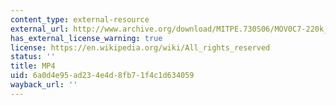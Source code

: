 ```yaml
---
content_type: external-resource
external_url: http://www.archive.org/download/MITPE.730S06/MOV0C7-220k_512kb.mp4
has_external_license_warning: true
license: https://en.wikipedia.org/wiki/All_rights_reserved
status: ''
title: MP4
uid: 6a0d4e95-ad23-4e4d-8fb7-1f4c1d634059
wayback_url: ''
---
```

